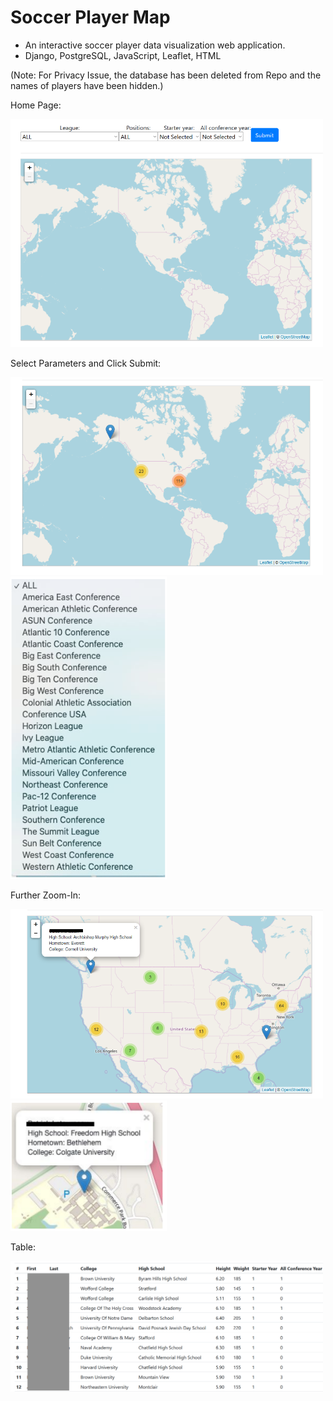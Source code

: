# Soccer Player Map
- An interactive soccer player data visualization web application.
- Django, PostgreSQL, JavaScript, Leaflet, HTML

(Note: For Privacy Issue, the database has been deleted from Repo and the names of players have been hidden.)

Home Page:

<img src="images/home.png" width=500>

Select Parameters and Click Submit:

<img src="images/map1.png" width=500>

<img src="images/league.png" width=250>

Further Zoom-In:

<img src="images/map2.png" width=500>

<img src="images/map3.png" width=250>

Table:

<img src="images/table.png" width=500>
